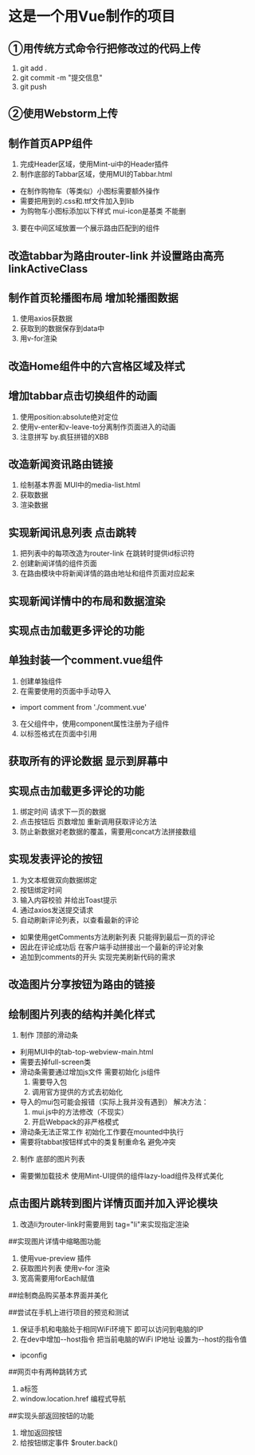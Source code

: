 # 这是一个用Vue制作的项目

## ①用传统方式命令行把修改过的代码上传
1. git add .
2. git commit -m "提交信息"
3. git push

## ②使用Webstorm上传

## 制作首页APP组件
1. 完成Header区域，使用Mint-ui中的Header插件
2. 制作底部的Tabbar区域，使用MUI的Tabbar.html
 + 在制作购物车（等类似）小图标需要额外操作
 + 需要把用到的.css和.ttf文件加入到lib
 + 为购物车小图标添加以下样式 mui-icon是基类 不能删
3. 要在中间区域放置一个<router-view>展示路由匹配到的组件

## 改造tabbar为路由router-link 并设置路由高亮 linkActiveClass

## 制作首页轮播图布局 增加轮播图数据

1. 使用axios获数据
2. 获取到的数据保存到data中
3. 用v-for渲染

## 改造Home组件中的六宫格区域及样式

## 增加tabbar点击切换组件的动画
1. 使用position:absolute绝对定位
2. 使用v-enter和v-leave-to分离制作页面进入的动画
3. 注意拼写 by.疯狂拼错的XBB

## 改造新闻资讯路由链接
1. 绘制基本界面 MUI中的media-list.html
2. 获取数据
3. 渲染数据

## 实现新闻讯息列表 点击跳转
1. 把列表中的每项改造为router-link 在跳转时提供id标识符
2. 创建新闻详情的组件页面
3. 在路由模块中将新闻详情的路由地址和组件页面对应起来

## 实现新闻详情中的布局和数据渲染

## 实现点击加载更多评论的功能

## 单独封装一个comment.vue组件 
1. 创建单独组件
2. 在需要使用的页面中手动导入
 + import comment from './comment.vue'
3. 在父组件中，使用component属性注册为子组件
4. 以标签格式在页面中引用

## 获取所有的评论数据 显示到屏幕中

## 实现点击加载更多评论的功能
1. 绑定时间 请求下一页的数据
2. 点击按钮后 页数增加 重新调用获取评论方法
3. 防止新数据对老数据的覆盖，需要用concat方法拼接数组

## 实现发表评论的按钮
1. 为文本框做双向数据绑定
2. 按钮绑定时间
3. 输入内容校验 并给出Toast提示
4. 通过axios发送提交请求
5. 自动刷新评论列表，以查看最新的评论
 + 如果使用getComments方法刷新列表 只能得到最后一页的评论
 + 因此在评论成功后 在客户端手动拼接出一个最新的评论对象
 + 追加到comments的开头 实现完美刷新代码的需求
 
 ## 改造图片分享按钮为路由的链接
 
 ## 绘制图片列表的结构并美化样式
 1. 制作 顶部的滑动条
  + 利用MUI中的tab-top-webview-main.html
  + 需要去掉full-screen类
  + 滑动条需要通过增加js文件 需要初始化 js组件
    1. 需要导入包
    2. 调用官方提供的方式去初始化
  + 导入的mui包可能会报错（实际上我并没有遇到）
  解决方法： 
    1. mui.js中的方法修改（不现实）
    2. 开启Webpack的非严格模式
  + 滑动条无法正常工作 初始化工作要在mounted中执行
  + 需要将tabbat按钮样式中的类复制重命名 避免冲突
 2. 制作 底部的图片列表
  + 需要懒加载技术 使用Mint-UI提供的组件lazy-load组件及样式美化
  
 ## 点击图片跳转到图片详情页面并加入评论模块
 1. 改造li为router-link时需要用到 tag="li"来实现指定渲染
 
 ##实现图片详情中缩略图功能
 1. 使用vue-preview 插件
 2. 获取图片列表 使用v-for 渲染
 3. 宽高需要用forEach赋值
 
 ##绘制商品购买基本界面并美化
 
 ##尝试在手机上进行项目的预览和测试
 1. 保证手机和电脑处于相同WiFi环境下 即可以访问到电脑的IP
 2. 在dev中增加--host指令 把当前电脑的WiFi IP地址 设置为--host的指令值
  + ipconfig
  
 ##网页中有两种跳转方式
 1. a标签 
 2. window.location.href 编程式导航
 
 ##实现头部返回按钮的功能
 1. 增加返回按钮
 2. 给按钮绑定事件 $router.back()